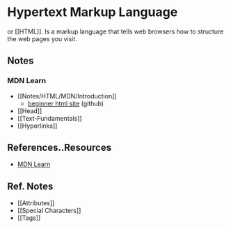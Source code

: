 # Hypertext Markup Language
or [[HTML]]. Is a markup language that tells web browsers how to structure the web pages you visit.


## Notes
### MDN Learn
- [[Notes/HTML/MDN/Introduction]]
	- [beginner html site](https://github.com/feg59crz/beginner-html-site-scripted) (github)
- [[Head]]
- [[Text-Fundamentals]]
- [[Hyperlinks]]


  
  
## References..Resources
- [MDN Learn](https://developer.mozilla.org/en-US/docs/Learn)

## Ref. Notes
- [[Attributes]]
- [[Special Characters]]
- [[Tags]]
  
  